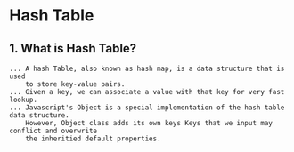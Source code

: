 # Hash Table

## 1. What is Hash Table?
    ... A hash Table, also known as hash map, is a data structure that is used  
        to store key-value pairs.  
    ... Given a key, we can associate a value with that key for very fast lookup.  
    ... Javascript's Object is a special implementation of the hash table data structure.  
        However, Object class adds its own keys Keys that we input may conflict and overwrite  
        the inheritied default properties.   
